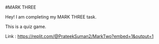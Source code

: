 #MARK THREE

Hey! I am completing my MARK THREE task.

This is a quiz game.

Link : https://replit.com/@PrateekSuman2/MarkTwo?embed=1&output=1